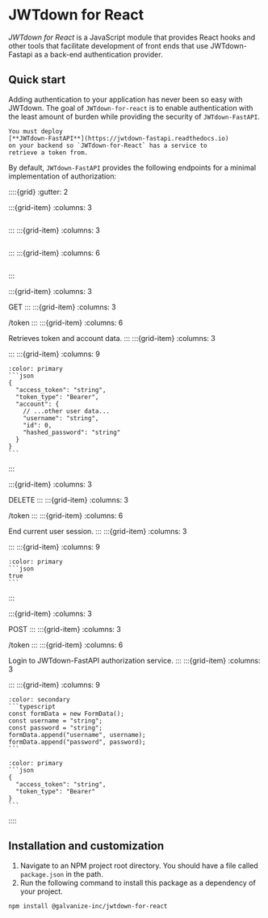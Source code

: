 # JWTdown for React

_JWTdown for React_ is a JavaScript module that provides
React hooks and other tools that facilitate development of
front ends that use JWTdown-Fastapi as a back-end
authentication provider.

## Quick start

Adding authentication to your application has never been so
easy with JWTdown. The goal of `JWTdown-for-react` is to
enable authentication with the least amount of burden while
providing the security of `JWTdown-FastAPI`.

```{note}
You must deploy
[**JWTdown-FastAPI**](https://jwtdown-fastapi.readthedocs.io)
on your backend so `JWTdown-for-React` has a service to
retrieve a token from.
```

By default, `JWTdown-FastAPI` provides the following
endpoints for a minimal implementation of authorization:

::::{grid}
:gutter: 2

:::{grid-item}
:columns: 3

```{rubric} METHOD
```

:::
:::{grid-item}
:columns: 3

```{rubric} PATH
```

:::
:::{grid-item}
:columns: 6

```{rubric} Description
```

:::

:::{grid-item}
:columns: 3
<!-- **METHOD** -->
GET
:::
:::{grid-item}
:columns: 3
<!-- **PATH** -->
/token
:::
:::{grid-item}
:columns: 6
<!-- **Description** -->
Retrieves token and account data.
:::
:::{grid-item}
:columns: 3
<!-- BLANK -->
:::
:::{grid-item}
:columns: 9
<!-- **Response** -->
````{dropdown} Response
:color: primary
```json
{
  "access_token": "string",
  "token_type": "Bearer",
  "account": {
    // ...other user data...
    "username": "string",
    "id": 0,
    "hashed_password": "string"
  }
}
```
````

:::

:::{grid-item}
:columns: 3
<!-- **METHOD** -->
DELETE
:::
:::{grid-item}
:columns: 3
<!-- **PATH** -->
/token
:::
:::{grid-item}
:columns: 6
<!-- **Description** -->
End current user session.
:::
:::{grid-item}
:columns: 3
<!-- BLANK -->
:::
:::{grid-item}
:columns: 9
<!-- **Response** -->
````{dropdown} Response
:color: primary
```json
true
```
````

:::

:::{grid-item}
:columns: 3
<!-- **METHOD** -->
POST
:::
:::{grid-item}
:columns: 3
<!-- **PATH** -->
/token
:::
:::{grid-item}
:columns: 6
<!-- **Description** -->
Login to JWTdown-FastAPI authorization service.
:::
:::{grid-item}
:columns: 3
<!-- BLANK -->
:::
:::{grid-item}
:columns: 9
<!-- **Response** -->
````{dropdown} Request
:color: secondary
```typescript
const formData = new FormData();
const username = "string";
const password = "string";
formData.append("username", username);
formData.append("password", password);
```
````

````{dropdown} Response
:color: primary
```json
{
  "access_token": "string",
  "token_type": "Bearer"
}
```
````

::::

## Installation and customization

1. Navigate to an NPM project root directory. You should
   have a file called `package.json` in the path.
1. Run the following command to install this package as a
   dependency of your project.

```sh
npm install @galvanize-inc/jwtdown-for-react
```
